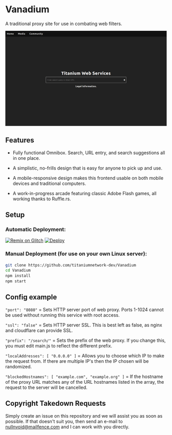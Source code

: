 # Vanadium
A traditional proxy site for use in combating web filters.

<img src="/vanadium.png">

## Features

- Fully functional Omnibox. Search, URL entry, and search suggestions all in one place.

- A simplistic, no-frills design that is easy for anyone to pick up and use.

- A mobile-responsive design makes this frontend usable on both mobile devices and traditional computers.

- A work-in-progress arcade featuring classic Adobe Flash games, all working thanks to Ruffle.rs.

## Setup

### Automatic Deployment:
[![Remix on Glitch](https://cdn.glitch.com/2703baf2-b643-4da7-ab91-7ee2a2d00b5b%2Fremix-button.svg)](https://glitch.com/edit/#!/import/github/titaniumnetwork-dev/Vanadium) [![Deploy](https://raw.githubusercontent.com/titaniumnetwork-dev/Vanadium/main/replit.svg)](https://repl.it/github/titaniumnetwork-dev/Vanadium)

### Manual Deployment (for use on your own Linux server):

```sh
git clone https://github.com/titaniumnetwork-dev/Vanadium
cd Vanadium
npm install
npm start
```

## Config example

`"port": "8080"` = Sets HTTP server port of web proxy. Ports 1-1024 cannot be used without running this service with root access.

`"ssl": "false"` = Sets HTTP server SSL. This is best left as false, as nginx and cloudflare can provide SSL.

`"prefix": "/search/"` = Sets the prefix of the web proxy. If you change this, you must edit main.js to reflect the different prefix.

`"localAddresses": [ "0.0.0.0" ]` = Allows you to choose which IP to make the request from. If there are multiple IP's then the IP chosen will be randomized.

`"blockedHostnames": [ "example.com", "example.org" ]` = If the hostname of the proxy URL matches any of the URL hostnames listed in the array, the request to the server will be cancelled.

## Copyright Takedown Requests

Simply create an issue on this repository and we will assist you as soon as possible. If that doesn't suit you, then send an e-mail to nullnvoid@mailfence.com and I can work with you directly.
